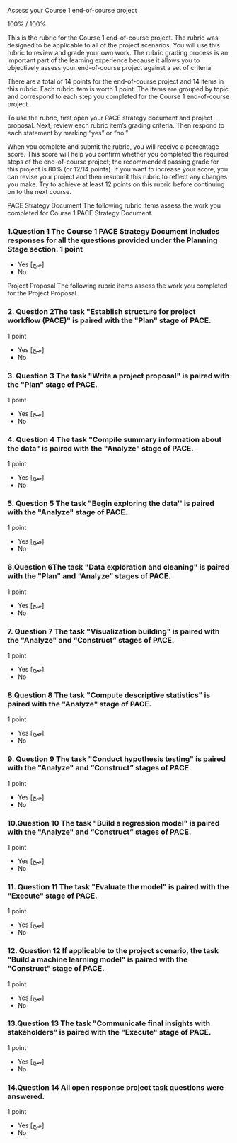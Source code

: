 Assess your Course 1 end-of-course project


100% / 100%




This is the rubric for the Course 1 end-of-course project. The rubric was designed to be applicable to all of the project scenarios. You will use this rubric to review and grade your own work. The rubric grading process is an important part of the learning experience because it allows you to objectively assess your end-of-course project against a set of criteria.

There are a total of 14 points for the end-of-course project and 14 items in this rubric. Each rubric item is worth 1 point. The items are grouped by topic and correspond to each step you completed for the Course 1 end-of-course project. 

To use the rubric, first open your PACE strategy document and project proposal. Next, review each rubric item’s grading criteria. Then respond to each statement by marking “yes” or “no.” 

When you complete and submit the rubric, you will receive a percentage score. This score will help you confirm whether you completed the required steps of the end-of-course project; the recommended passing grade for this project is 80% (or 12/14 points). If you want to increase your score, you can revise your project and then resubmit this rubric to reflect any changes you make. Try to achieve at least 12 points on this rubric before continuing on to the next course.

PACE Strategy Document
The following rubric items assess the work you completed for Course 1 PACE Strategy Document. 

### 1.Question 1 The Course 1 PACE Strategy Document includes responses for all the questions provided under the Planning Stage section. 1 point

* Yes [صح]
* No


Project Proposal
The following rubric items assess the work you completed for the Project Proposal. 

###  2. Question 2The task "Establish structure for project workflow (PACE)" is paired with the "Plan" stage of PACE. 

1 point


* Yes [صح]
* No


 ### 3. Question 3 The task "Write a project proposal" is paired with the "Plan" stage of PACE. 

1 point


* Yes [صح]
* No


###  4. Question 4 The task "Compile summary information about the data" is paired with the "Analyze" stage of PACE. 

1 point


* Yes [صح]
* No


###  5. Question 5 The task "Begin exploring the data'' is paired with the "Analyze" stage of PACE. 

1 point


* Yes [صح]
* No


###  6.Question 6The task "Data exploration and cleaning" is paired with the "Plan" and “Analyze” stages of PACE. 

1 point


* Yes [صح]
* No


###  7. Question 7 The task "Visualization building" is paired with the "Analyze" and “Construct” stages of PACE. 

1 point


* Yes [صح]
* No


###  8.Question 8 The task "Compute descriptive statistics" is paired with the "Analyze" stage of PACE. 

1 point


* Yes [صح]
* No


###  9. Question 9 The task "Conduct hypothesis testing" is paired with the "Analyze" and “Construct” stages of PACE. 

1 point


* Yes [صح]
* No

###  10.Question 10 The task "Build a regression model" is paired with the "Analyze" and “Construct” stages of PACE. 

1 point


* Yes [صح]
* No


###  11. Question 11 The task "Evaluate the model" is paired with the "Execute" stage of PACE. 

1 point


* Yes [صح]
* No


###  12. Question 12 If applicable to the project scenario, the task "Build a machine learning model" is paired with the "Construct" stage of PACE. 

1 point


* Yes [صح]
* No


### 13.Question 13 The task "Communicate final insights with stakeholders" is paired with the "Execute" stage of PACE. 

1 point


* Yes [صح]
* No


### 14.Question 14 All open response project task questions were answered. 

1 point


* Yes [صح]
* No

